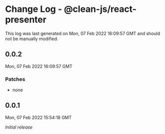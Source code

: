 # Change Log - @clean-js/react-presenter

This log was last generated on Mon, 07 Feb 2022 16:09:57 GMT and should not be manually modified.

## 0.0.2
Mon, 07 Feb 2022 16:09:57 GMT

### Patches

- none

## 0.0.1
Mon, 07 Feb 2022 15:54:18 GMT

_Initial release_

